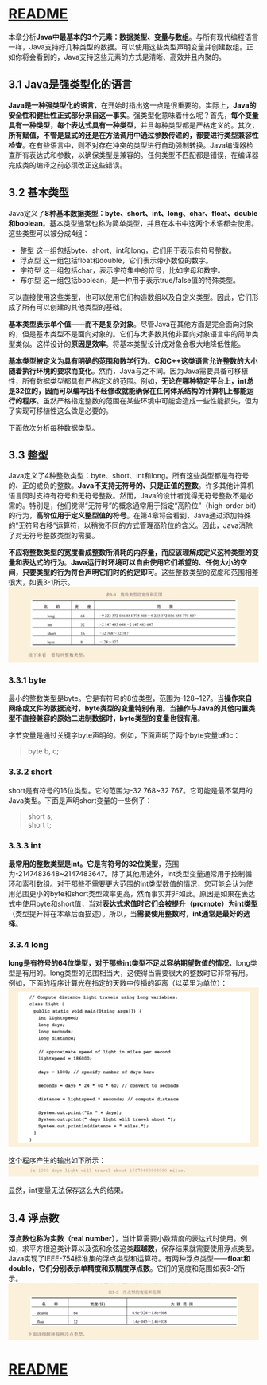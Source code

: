 
# [README](../README.md "回到 README")

本章分析**Java中最基本的3个元素：数据类型、变量与数组**。与所有现代编程语言一样，Java支持好几种类型的数据。可以使用这些类型声明变量并创建数组。正如你将会看到的，Java支持这些元素的方式是清晰、高效并且内聚的。

## 3.1 Java是强类型化的语言

**Java是一种强类型化的语言**，在开始时指出这一点是很重要的。实际上，**Java的安全性和健壮性正式部分来自这一事实**。强类型化意味着什么呢？首先，**每个变量具有一种类型，每个表达式具有一种类型**，并且每种类型都是严格定义的。其次，**所有赋值，不管是显式的还是在方法调用中通过参数传递的，都要进行类型兼容性检查**。在有些语言中，则不对存在冲突的类型进行自动强制转换。Java编译器检查所有表达式和参数，以确保类型是兼容的。任何类型不匹配都是错误，在编译器完成类的编译之前必须改正这些错误。


## 3.2 基本类型

Java定义了**8种基本数据类型：byte、short、int、long、char、float、double和boolean**。基本类型通常也称为简单类型，并且在本书中这两个术语都会使用。这些类型可以被分成4组：
* 整型 这一组包括byte、short、int和long，它们用于表示有符号整数。
* 浮点型 这一组包括float和double，它们表示带小数位的数字。
* 字符型 这一组包括char，表示字符集中的符号，比如字母和数字。
* 布尔型 这一组包括boolean，是一种用于表示true/false值的特殊类型。

可以直接使用这些类型，也可以使用它们构造数组以及自定义类型。因此，它们形成了所有可以创建的其他类型的基础。
    
**基本类型表示单个值——而不是复杂对象**。尽管Java在其他方面是完全面向对象的，但是基本类型不是面向对象的。它们与大多数其他非面向对象语言中的简单类型类似。这样设计的**原因是效率**。将基本类型设计成对象会极大地降低性能。

**基本类型被定义为具有明确的范围和数学行为**。**C和C++这类语言允许整数的大小随着执行环境的要求而变化**。然而，Java与之不同。因为Java需要具备可移植性，所有数据类型都具有严格定义的范围。例如，**无论在哪种特定平台上，int总是32位的，因而可以编写出不经修改就能确保在任何体系结构的计算机上都能运行的程序**。虽然严格指定整数的范围在某些环境中可能会造成一些性能损失，但为了实现可移植性这么做是必要的。
    
下面依次分析每种数据类型。


## 3.3 整型

Java定义了4种整数类型：byte、short、int和long。所有这些类型都是有符号的、正的或负的整数。**Java不支持无符号的、只是正值的整数**。许多其他计算机语言同时支持有符号和无符号整数。然而，Java的设计者觉得无符号整数不是必需的。特别是，他们觉得“无符号”的概念通常用于指定“高阶位”（high-order bit）的行为，**高阶位用于定义整型值的符号**。在第4章将会看到，Java通过添加特殊的“无符号右移”运算符，以稍微不同的方式管理高阶位的含义。因此，Java消除了对无符号整数类型的需要。

**不应将整数类型的宽度看成整数所消耗的内存量，而应该理解成定义这种类型的变量和表达式的行为**。**Java运行时环境可以自由使用它们希望的、任何大小的空间，只要类型的行为符合声明它们时的约定即可**。这些整数类型的宽度和范围相差很大，如表3-1所示。
![](images/3.3.1.png)


### 3.3.1 byte

最小的整数类型是byte。它是有符号的8位类型，范围为-128~127。当**操作来自网络或文件的数据流时，byte类型的变量特别有用**。当**操作与Java的其他内置类型不直接兼容的原始二进制数据时，byte类型的变量也很有用**。

字节变量是通过关键字byte声明的。例如，下面声明了两个byte变量b和c：  
> byte b, c;


### 3.3.2 short

short是有符号的16位类型。它的范围为-32 768~32 767。它可能是最不常用的Java类型。下面是声明short变量的一些例子：
> short s;  
> short t;


### 3.3.3 int
    
**最常用的整数类型是int。它是有符号的32位类型**，范围为-2147483648~2147483647。除了其他用途外，int类型变量通常用于控制循环和索引数组。对于那些不需要更大范围的int类型数值的情况，您可能会认为使用范围更小的byte和short类型效率更高，然而事实并非如此。原因是如果在表达式中使用byte和short值，当对**表达式求值时它们会被提升（promote）为int类型**（类型提升将在本章后面描述）。所以，当**需要使用整数时，int通常是最好的选择**。


### 3.3.4 long

**long是有符号的64位类型，对于那些int类型不足以容纳期望数值的情况**，long类型是有用的。long类型的范围相当大，这使得当需要很大的整数时它非常有用。例如，下面的程序计算光在指定的天数中传播的距离（以英里为单位）：
![](images/3.3.4.1.png)

这个程序产生的输出如下所示：
![](images/3.3.4.2.png)

显然，int变量无法保存这么大的结果。


## 3.4 浮点数

**浮点数也称为实数（real number）**，当计算需要小数精度的表达式时使用。例如，求平方根这类计算以及弦和余弦这类**超越数**，保存结果就需要使用浮点类型。Java实现了IEEE-754标准集的浮点类型和运算符。有两种浮点类型——**float和double，它们分别表示单精度和双精度浮点数**。它们的宽度和范围如表3-2所示。
![](images/3.4.1.png)




























# [README](../README.md "回到 README")